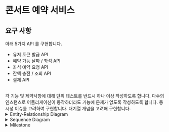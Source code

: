 # 콘서트 예약 서비스
## 요구 사항
아래 5가지 API 를 구현합니다.
- 유저 토큰 발급 API
- 예약 가능 날짜 / 좌석 API
- 좌석 예약 요청 API
- 잔액 충전 / 조회 API
- 결제 API
</br>
각 기능 및 제약사항에 대해 단위 테스트를 반드시 하나 이상 작성하도록 합니다.
다수의 인스턴스로 어플리케이션이 동작하더라도 기능에 문제가 없도록 작성하도록 합니다.
동시성 이슈를 고려하여 구현합니다.
대기열 개념을 고려해 구현합니다.
<details>
  <summary>Entity-Relationship Diagram</summary>
  
  ![Entity-Relationship Diagram](https://github.com/InHo5389/concert_reservation/assets/80667642/da8c2198-fc99-4678-9b2a-94aa17854fe8)
</details>


<details>
  <summary>Sequence Diagram</summary>
  
  ![Sequence Diagram 1](https://github.com/InHo5389/concert_reservation/assets/80667642/4df13b5c-f3db-421f-981f-68ce89bd36b6)
  
  ![Sequence Diagram 2](https://github.com/InHo5389/concert_reservation/assets/80667642/f577606b-933f-42e0-b5e6-6d0a8ba045de)
</details>

<details>
  <summary>Milestone</summary>
  
  ![Milestone](https://github.com/InHo5389/concert_reservation/assets/80667642/c8bb3913-25bb-44ae-aa02-30c0bf87f31b)
</details>
